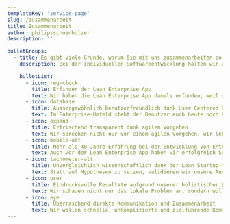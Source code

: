```yaml
---
templateKey: 'service-page'
slug: /zusammenarbeit
title: Zusammenarbeit
author: philip-schoenholzer
description: ''

bulletGroups:
  - title: Es gibt viele Gründe, warum Sie mit uns zusammenarbeiten sollten.
    description: Bei der individuellen Softwareentwicklung halten wir uns an das <a href="http://www.lean-enterprise-app.com/">Manifest der Lean Enterprise App</a>.

    bulletList:
      - icon: reg-clock
        title: Erfinder der Lean Enterprise App
        text: Wir haben die Lean Enterprise App damals erfunden, weil sie einfach logisch ist. Dadurch, dass wir bereits mehrere Apps entwickelt haben, wissen wir was funktioniert und was nicht. Wir haben unser Vorgehen über die Zeit genau darauf abgestimmt um optimale Resultate zu erhalten. Profitieren Sie davon!
      - icon: database
        title: Aussergewöhnlich benutzerfreundlich dank User Centered Design
        text: Im Enterprise-Umfeld steht der Benutzer auch heute noch hinten an. Der moderne Benutzer lässt sich aber nicht mehr nur mit Funktionen abspecken, sondern erwartet auch eine entsprechend verständliche, einfache und schnelle Bedienung. Mit User Centered Design steht der Benutzer im Zentrum. Dieses aussergewöhliche Vorgehen für Enterprise-Software führt zu aussergewöhnlich benutzerfreundlichen Lösungen.
      - icon: expand
        title: Erfrischend transparent dank agilem Vorgehen
        text: Wir sprechen nicht nur von einem agilen Vorgehen, wir leben es tatsächlich und dies mit grossem Erfolg. Der Fortschritt eines Projektes wird bei uns nicht nur kommuniziert sondern von Ihnen in Ihrem Unternehmen erlebt. Sie stellen den Fortschritt anhand funktionierender Software fest, welche bei Ihnen tatsächlich im Einsatz ist. Alle zwei Wochen erhalten Sie ein echtes Software-Update!
      - icon: mobile-alt
        title: Mehr als 40 Jahre Erfahrung bei der Entwicklung von Enterprise-Software
        text: Auch vor der Lean Enterprise App haben wir erfolgreich Software entwickelt. Wir haben Einsicht in die Prozesse und Abläufe in Unternehmen und deren Software gehabt. All dieses Wissen ist in die Lean Enterprise App geflossen.
      - icon: tachometer-alt
        title: Unvergleichlich wissenschaftlich dank der Lean Startup-Methodik
        text: Statt auf Hypothesen zu setzen, validieren wir unsere Annahmen. Ideen, Lösungen und Annahmen werden bei uns möglichst einfach getestet, bevor diese umgesetzt werden. So verschwenden wir keine kostbare Entwicklungszeit.
      - icon: user
        title: Eindrucksvolle Resultate aufgrund unserer holistischer Betrachtung
        text: Wir schauen nicht nur das lokale Problem an, sondern wollen immer auch den Gesamtkontext verstehen um echte, ganzheitliche und funktionierende Lösungen liefern zu können.
      - icon: eye
        title: Überraschend direkte Kommunikation und Zusammenarbeit
        text: Wir wollen schnelle, unkomplizierte und zielführende Kommunikation. Keine Meetings und keine Mails. Tauchen Fragen auf oder stehen Entscheidungen an, so werden diese sofort in Angriff genommen. Der direkte Kontakt ist uns wichtig und lässt Missverständnisse gar nicht erst aufkommen.
---
```

